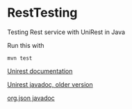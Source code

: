 # RestTesting
Testing Rest service with UniRest in Java

Run this with
 
    mvn test
 
[Unirest documentation](http://unirest.io/java.html)
 
[Unirest javadoc, older version](http://javadox.com/com.mashape.unirest/unirest-java/1.3.11/com/mashape/unirest/http/Unirest.html)
 
[org.json javadoc](http://www.json.org/javadoc/)
